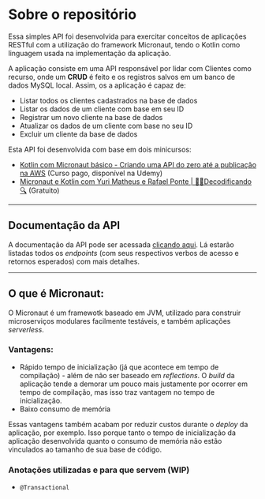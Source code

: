 # Sobre o repositório

Essa simples API foi desenvolvida para exercitar conceitos de aplicações RESTful com a utilização do framework Micronaut,
tendo o Kotlin como linguagem usada na implementação da aplicação.

A aplicação consiste em uma API responsável por lidar com Clientes como recurso, onde um **CRUD** é feito e os registros
salvos em um banco de dados MySQL local. Assim, os a aplicação é capaz de:

- Listar todos os clientes cadastrados na base de dados 
- Listar os dados de um cliente com base em seu ID
- Registrar um novo cliente na base de dados
- Atualizar os dados de um cliente com base no seu ID
- Excluir um cliente da base de dados

Esta API foi desenvolvida com base em dois minicursos:

- [Kotlin com Micronaut básico - Criando uma API do zero até a publicação na AWS](https://www.udemy.com/course/kotlin-com-micornaut-basico/) (Curso pago, disponível na Udemy)
- [Micronaut e Kotlin com Yuri Matheus e Rafael Ponte | 🐱‍👤Decodificando🔍](https://www.youtube.com/watch?v=skeo3-wKDDA&list=PLkX9oUrQ1ev5kA20Es7aFk5DAho16YDzz) (Gratuito)

-----

## Documentação da API

A documentação da API pode ser acessada [clicando aqui](https://documenter.getpostman.com/view/19098148/VUjLKRpo). Lá estarão
listadas todos os _endpoints_ (com seus respectivos verbos de acesso e retornos esperados) com mais detalhes.

-----

## O que é Micronaut:

O Micronaut é um framewotk baseado em JVM, utilizado para construir microserviços modulares facilmente testáveis,
e também aplicações _serverless_.

### Vantagens:

- Rápido tempo de inicialização (já que acontece em tempo de compilação) - além de não ser baseado em _reflections_. 
O *build* da aplicação tende a demorar um pouco mais justamente por ocorrer em tempo de compilação, mas isso traz 
vantagem no tempo de inicialização.
- Baixo consumo de memória

Essas vantagens também acabam por reduzir custos durante o _deploy_ da aplicação, por exemplo. Isso porque tanto o tempo
de inicialização da aplicação desenvolvida quanto o consumo de memória não estão vinculados ao tamanho de sua base de
código.

### Anotações utilizadas e para que servem (WIP)

- ``@Transactional``